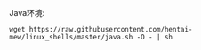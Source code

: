 
Java环境:
````shell
wget https://raw.githubusercontent.com/hentai-mew/linux_shells/master/java.sh -O - | sh
````